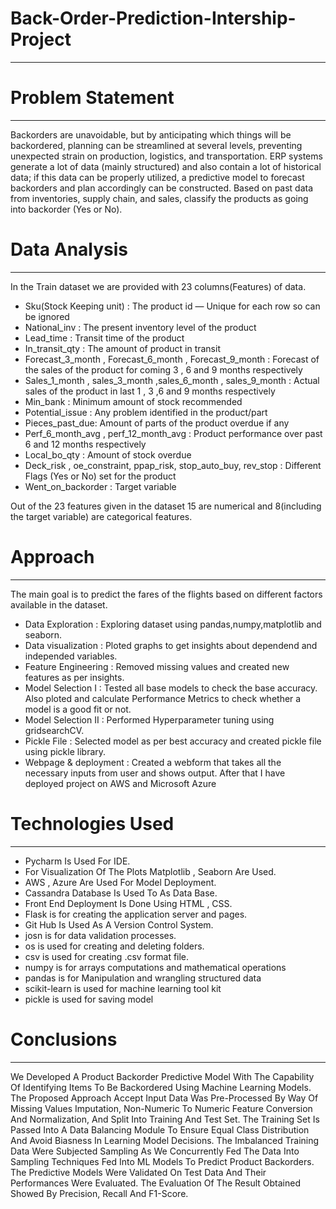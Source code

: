 # Back-Order-Prediction-Intership-Project
--------------------------------------------------------------------------------------------------------------------------------------------------------------------------------

# Problem Statement 
-------------------------------------------------------------------------------------------------------------------------------------------------------------------------------

Backorders are unavoidable, but by anticipating which things will be backordered, planning can be streamlined at several levels, preventing unexpected strain on production, logistics, and transportation. ERP systems generate a lot of data (mainly structured) and also contain a lot of historical data; if this data can be properly utilized, a predictive model to forecast backorders and plan accordingly can be constructed. Based on past data from inventories, supply chain, and sales, classify the products as going into backorder (Yes or No).

# Data Analysis 
------------------------------------------------------------------------------------------------------------------------------------------------------------------------------

In the Train dataset we are provided with 23 columns(Features) of data.

 * Sku(Stock Keeping unit) : The product id — Unique for each row so can be ignored
 * National_inv : The present inventory level of the product
 * Lead_time : Transit time of the product
 * In_transit_qty : The amount of product in transit
 * Forecast_3_month , Forecast_6_month , Forecast_9_month : Forecast of the sales of the product for coming 3 , 6 and 9 months respectively
 * Sales_1_month , sales_3_month ,sales_6_month , sales_9_month : Actual sales of the product in last 1 , 3 ,6 and 9 months respectively
 * Min_bank : Minimum amount of stock recommended
 * Potential_issue : Any problem identified in the product/part
 * Pieces_past_due: Amount of parts of the product overdue if any
 * Perf_6_month_avg , perf_12_month_avg : Product performance over past 6 and 12 months respectively
 * Local_bo_qty : Amount of stock overdue
 * Deck_risk , oe_constraint, ppap_risk, stop_auto_buy, rev_stop : Different Flags (Yes or No) set for the product
 * Went_on_backorder : Target variable

Out of the 23 features given in the dataset 15 are numerical and 8(including the target variable) are categorical features.

# Approach
------------------------------------------------------------------------------------------------------------------------------------------------------------------------------

The main goal is to predict the fares of the flights based on different factors available in the dataset.

* Data Exploration     : Exploring dataset using pandas,numpy,matplotlib and seaborn. 
* Data visualization   : Ploted graphs to get insights about dependend and independed variables. 
* Feature Engineering  :  Removed missing values and created new features as per insights.
* Model Selection I    :  Tested all base models to check the base accuracy. Also ploted and calculate Performance Metrics to check whether a model is a good fit or not.
* Model Selection II   :  Performed Hyperparameter tuning using gridsearchCV.
* Pickle File          :  Selected model as per best accuracy and created pickle file using pickle library.
* Webpage & deployment :  Created a webform that takes all the necessary inputs from user and shows output. After that I have deployed project on AWS and Microsoft Azure
                          
# Technologies Used
-----------------------------------------------------------------------------------------------------------------------------------------------------------------------------

*	Pycharm Is Used For IDE.
*	For Visualization Of The Plots Matplotlib , Seaborn Are Used.
*	AWS , Azure Are Used For Model Deployment.
*	Cassandra Database Is Used To As Data Base.
*	Front End Deployment Is Done Using HTML , CSS.
*	Flask is for creating the application server and pages.
*	Git Hub Is Used As A Version Control System.
*	josn is for data validation processes.
* os is used for creating and deleting folders.
* csv is used for creating .csv format file.
* numpy is for arrays computations and mathematical operations
* pandas is for Manipulation and wrangling structured data
* scikit-learn is used for machine learning tool kit
* pickle is used for saving model

# Conclusions 
-----------------------------------------------------------------------------------------------------------------------------------------------------------------------------

We Developed A Product Backorder Predictive Model With The Capability Of Identifying Items To Be Backordered Using Machine Learning Models. The Proposed Approach Accept Input Data Was Pre-Processed By Way Of Missing Values Imputation, Non-Numeric To Numeric Feature Conversion And Normalization, And Split Into Training And Test Set. The Training Set Is Passed Into A Data Balancing Module To Ensure Equal Class Distribution And Avoid Biasness In Learning Model Decisions. The Imbalanced Training Data Were Subjected Sampling As We Concurrently Fed The Data Into Sampling Techniques Fed Into ML Models To Predict Product Backorders. The Predictive Models Were Validated On Test Data And Their Performances Were Evaluated. The Evaluation Of The Result Obtained Showed By Precision, Recall And F1-Score.
